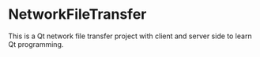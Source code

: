 # NetworkFileTransfer
This is a Qt network file transfer project with client and server side to learn Qt programming.
